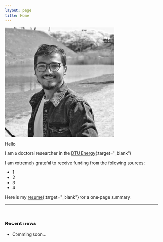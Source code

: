 ```yaml
---
layout: page
title: Home
---
```


<p><img src="assets/fig/cp.jpeg" alt="Chiku Parida" align="middle" width="360px"></p>

Hello!

I am a doctoral researcher in the [DTU Energy](https://www.energy.dtu.dk/){:target="_blank"}

I am extremely grateful to receive funding from the following sources:     
* 1  
* 2 
* 3
* 4

Here is my [resume](assets/files/Chikuparida_dtu_energy_cv.pdf){:target="_blank"} for a one-page summary.


---------------------------------
<br>

### Recent news


<!-- 
comment out the unecessary things
 -->


* Comming soon...




